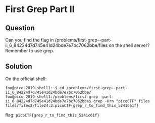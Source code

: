 # First Grep Part II


## Question
Can you find the flag in /problems/first-grep--part-ii_6_84224d7d745e41d24bde7e7bc7062bbe/files on the shell server? Remember to use grep.


## Solution
On the official shell:
```console
foo@pico-2019-shell1:~$ cd /problems/first-grep--part-ii_6_84224d7d745e41d24bde7e7bc7062bbe/
foo@pico-2019-shell1:/problems/first-grep--part-ii_6_84224d7d745e41d24bde7e7bc7062bbe$ grep -Hrn "picoCTF" files
files/files2/file24:2:picoCTF{grep_r_to_find_this_5241c61f}
```


flag: `picoCTF{grep_r_to_find_this_5241c61f}`